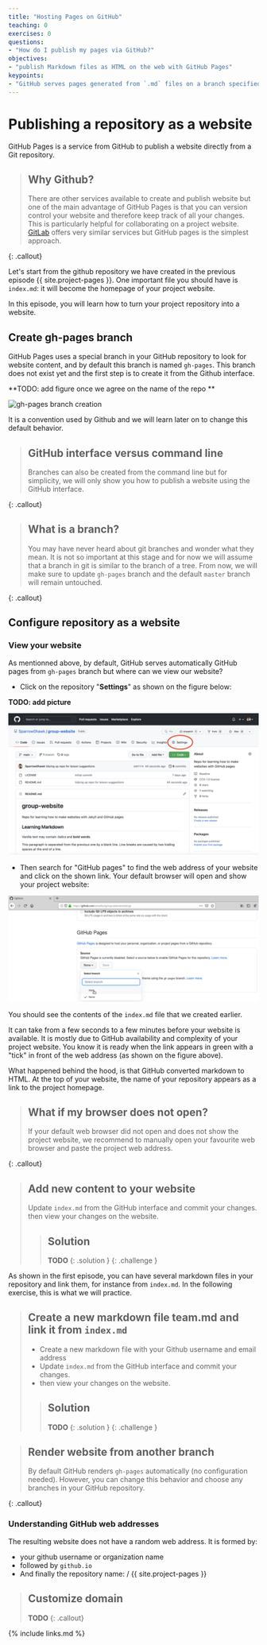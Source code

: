 ```yaml
---
title: "Hosting Pages on GitHub"
teaching: 0
exercises: 0
questions:
- "How do I publish my pages via GitHub?"
objectives:
- "publish Markdown files as HTML on the web with GitHub Pages"
keypoints:
- "GitHub serves pages generated from `.md` files on a branch specified by the user"
---
```


# Publishing a repository as a website

GitHub Pages is a service from GitHub to publish a website directly from a Git repository.

> ## Why Github?
>
> There are other services available to create and publish website but one of the main advantage of GitHub Pages is that you can version control your website and therefore keep track of all your changes. This is particularly helpful for collaborating on a project website. [GitLab](https://about.gitlab.com/) offers very similar services but GitHub pages is the simplest approach.
>
{: .callout}

Let's start from the github repository we have created in the previous episode {{ site.project-pages }}. One important file you should have is `index.md`: it will become the homepage of your project website.

In this episode, you will learn how to turn your project repository into a website.

## Create gh-pages branch

GitHub Pages uses a special branch in your GitHub repository to look for website content, and by default this branch is named `gh-pages`. This branch does not exist yet and the first step is to create it from the Github interface.

**TODO: add figure once we agree on the name of the repo **

![gh-pages branch creation](../fig/gh-pages_branch_creation.jpg)

It is a convention used by Github and we will learn later on to change this default behavior.

> ## GitHub interface versus command line
> Branches can also be created from the command line but for simplicity, we will only show you how to publish a website using the GitHub interface.
>
{: .callout}



> ## What is a branch?
> You may have never heard about git branches and wonder what they mean. It is not so important at this stage and for now we will assume that a branch in git is similar to the branch of a tree. From now, we will make sure to update `gh-pages` branch and the default `master` branch will remain untouched.
>
{: .callout}


## Configure repository as a website

### View your website

As mentionned above, by default, GitHub serves automatically GitHub pages from `gh-pages` branch but where can we view our website?

- Click on the repository "**Settings**" as shown on the figure below:

**TODO: add picture**

![Repository settings](../fig/repo_settings.png)


- Then search for "GitHub pages" to find the web address of your website and click on the shown link. Your default browser will open and show your project website:

![Default project website](../fig/default_website.png)

You should see the contents of the `index.md` file that we created earlier. 

It can take from a few seconds to a few minutes before your website is available. It is mostly due to GitHub availability and complexity of your project website. You know it is ready when the link appears in green with a "tick" in front of the web address (as shown on the figure above).

What happened behind the hood, is that GitHub converted markdown to HTML. At the top of your website, the name of your repository appears as a link to the project homepage.

> ## What if my browser does not open?
>
> If your default web browser did not open and does not show the project website, we recommend to manually open your favourite web browser and paste the project web address.
>
{: .callout}



> ## Add new content to your website
>
> Update `index.md` from the GitHub interface and commit your changes.
> then view your changes on the website.
> 
> > ## Solution
> > **TODO**
> {: .solution }
{: .challenge }


As shown in the first episode, you can have several markdown files in your repository and link them, for instance from `index.md`. In the following exercise, this is what we will practice.

> ## Create a new markdown file team.md and link it from `index.md`
>
> - Create a new markdown file with your Github username and email address
> - Update `index.md` from the GitHub interface and commit your changes.
> - then view your changes on the website.
> 
> > ## Solution
> > **TODO**
> {: .solution }
{: .challenge }

> ## Render website from another branch
> By default GitHub renders `gh-pages` automatically (no configuration needed). However, you can change this behavior and choose any branches in your GitHub repository.
>
{: .callout}

### Understanding GitHub web addresses

The resulting website does not have a random web address. It is formed by:

- your github username or organization name
- followed by `github.io`
- And finally the repository name: / {{ site.project-pages }}

> ## Customize domain
> **TODO**
{: .callout}


{% include links.md %}
